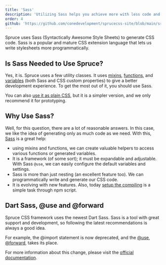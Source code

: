 ```yaml
---
title: 'Sass'
description: 'Utilizing Sass helps you achieve more with less code and faster with built-in mixins and functions.'
order: 4
github: 'https://github.com/conedevelopment/sprucecss-site/blob/main/src/docs/getting-started/sass.mdx'
---
```


<p class="lead">Spruce uses Sass (Syntactically Awesome Style Sheets) to generate CSS code. Sass is a popular and mature CSS extension language that lets us write stylesheets more programmatically.</p>

## Is Sass Needed to Use Spruce?

Yes, it is. Spruce uses a few utility classes. It uses [mixins](/docs/sass/mixins), [functions](/docs/sass/functions), and [variables](/docs/sass/variables) (both Sass and CSS custom properties) to give a better development experience. To get the most out of it, you should use Sass.

You can also [use it as plain CSS](/docs/getting-started/installation#install-manually), but it is a simpler version, and we only recommend it for prototyping.

## Why Use Sass?

Well, for this question, there are a lot of reasonable answers. In this case, we like the idea of generating only as much code as we need. With this, [Sass](https://sass-lang.com/) is a great help:
- using mixins and functions, we can create valuable helpers to access various functions or generated variables.
- It is a framework (of some sort); it must be expandable and adjustable. With Sass `@use`, we can easily configure the default variables and settings.
- Sass is more than just nesting (an excellent feature too). We can programmatically write and generate our CSS code.
- It is evolving with new features. Also, today [setup the compiling](https://sprucecss.com/blog/the-simplest-sass-compile-setup) is a simple task through npm script.

## Dart Sass, @use and @forward

Spruce CSS framework uses the newest Dart Sass. Sass is a tool with great support and development, so following the latest recommendations is always a good idea.

For example, the @import statement is now deprecated, and the [@use](https://sass-lang.com/documentation/at-rules/use), [@forward](https://sass-lang.com/documentation/at-rules/forward), takes its place.

For more information about this change, please visit the [official documentation](https://sass-lang.com/).

